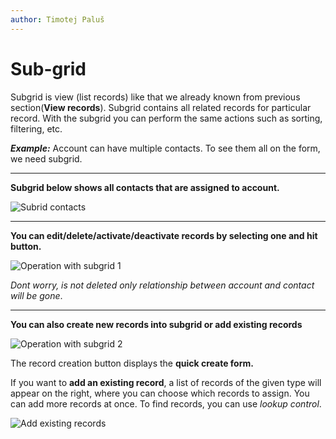 ```yaml
---
author: Timotej Paluš
---
```


# Sub-grid
Subgrid is view (list records) like that we already known from previous section(**View records**). Subgrid contains all related records for particular record. With the subgrid you can perform the same actions such as sorting, filtering, etc.

**_Example:_** Account can have multiple contacts. To see them all on the form, we need subgrid.

---
**Subgrid below shows all contacts that are assigned to account.**

![Subrid contacts](/.attachments/ModelDrivenAppUserGuide/subgridContacts.png)

---
**You can edit/delete/activate/deactivate records by selecting one and hit button.**

![Operation with subgrid 1](/.attachments/ModelDrivenAppUserGuide/subgridOperations1.png)

_Dont worry,  is not deleted only relationship between account and contact will be gone_. 

---
**You can also create new records into subgrid or add existing records**

![Operation with subgrid 2](/.attachments/ModelDrivenAppUserGuide/subgridAddRecord.png)

The record creation button displays the **quick create form.**

If you want to **add an existing record**, a list of records of the given type will appear on the right, where you can choose which records to assign. You can add more records at once. To find records, you can use _lookup control_.

![Add existing records](/.attachments/ModelDrivenAppUserGuide/addExistingRecords.png)
